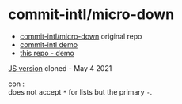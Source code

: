 # commit-intl/micro-down

* [commit-intl/micro-down](https://github.com/commit-intl/micro-down) original repo
* [commit-intl demo](https://commit-intl.github.io/micro-down)
* [this repo - demo](https://htmlpreview.github.io/?https://github.com/pipiscrew/small_prjs/blob/master/js_markdown/micro-down/index.html)  

[JS version](https://github.com/commit-intl/micro-down/blob/master/src/index.js) cloned - May 4 2021  

con :  
does not accept `*` for lists but the primary `-`.